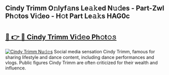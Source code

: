 ## Cindy Trimm O𝚗lyf𝚊ns Le𝚊𝚔ed N𝚞𝚍es - Part-Zwl Ph𝚘tos Vi𝚍eo - H𝚘t Part Le𝚊𝚔s HAG0c

# <h2><a href="http://hf0iu5m.feru.top/?c=Cindy+Trimm">🔗 👉 🔴 Cindy Trimm Vi𝚍𝚎o Ph𝚘t𝚘𝚜</a></h2>

[![Cindy Trimm Nu𝚍𝚎s](https://i.imgur.com/0TWrTi3.gif)](http://hf0iu5m.feru.top/?c=Cindy+Trimm)
Social media sensation Cindy Trimm, famous for sharing lifestyle and dance content, including dance performances and vlogs. Public figures Cindy Trimm are often criticized for their wealth and influence. 
